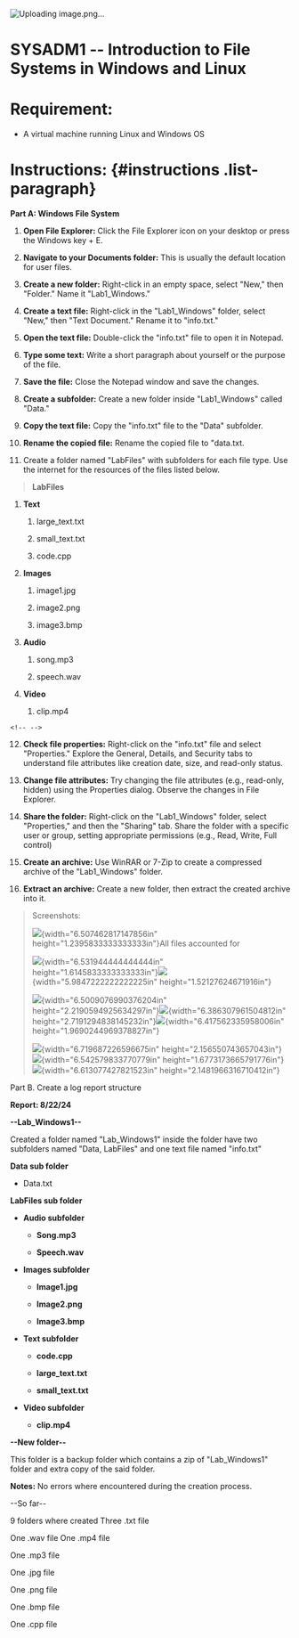 ![Uploading image.png…]()


# SYSADM1 -- Introduction to File Systems in Windows and Linux

# Requirement: 

-   A virtual machine running Linux and Windows OS

# Instructions:  {#instructions .list-paragraph}

**Part A: Windows File System**

1.  **Open File Explorer:** Click the File Explorer icon on your desktop
    or press the Windows key + E.

2.  **Navigate to your Documents folder:** This is usually the default
    location for user files.

3.  **Create a new folder:** Right-click in an empty space, select
    \"New,\" then \"Folder.\" Name it \"Lab1_Windows.\"

4.  **Create a text file:** Right-click in the \"Lab1_Windows\" folder,
    select \"New,\" then \"Text Document.\" Rename it to \"info.txt.\"

5.  **Open the text file:** Double-click the \"info.txt\" file to open
    it in Notepad.

6.  **Type some text:** Write a short paragraph about yourself or the
    purpose of the file.

7.  **Save the file:** Close the Notepad window and save the changes.

8.  **Create a subfolder:** Create a new folder inside \"Lab1_Windows\"
    called \"Data.\"

9.  **Copy the text file:** Copy the \"info.txt\" file to the \"Data\"
    subfolder.

10. **Rename the copied file:** Rename the copied file to \"data.txt.

11. Create a folder named \"LabFiles\" with subfolders for each file
    type. Use the internet for the resources of the files listed below.

> **LabFiles**

1.  **Text**

    1.  large_text.txt

    2.  small_text.txt

    3.  code.cpp

2.  **Images**

    1.  image1.jpg

    2.  image2.png

    3.  image3.bmp

3.  **Audio**

    1.  song.mp3

    2.  speech.wav

4.  **Video**

    1.  clip.mp4

```{=html}
<!-- -->
```
12. **Check file properties:** Right-click on the \"info.txt\" file and
    select \"Properties.\" Explore the General, Details, and Security
    tabs to understand file attributes like creation date, size, and
    read-only status.

13. **Change file attributes:** Try changing the file attributes (e.g.,
    read-only, hidden) using the Properties dialog. Observe the changes
    in File Explorer.

14. **Share the folder:** Right-click on the \"Lab1_Windows\" folder,
    select \"Properties,\" and then the \"Sharing\" tab. Share the
    folder with a specific user or group, setting appropriate
    permissions (e.g., Read, Write, Full control)

15. **Create an archive:** Use WinRAR or 7-Zip to create a compressed
    archive of the \"Lab1_Windows\" folder.

16. **Extract an archive:** Create a new folder, then extract the
    created archive into it.

> Screenshots:
>
> ![](vertopal_96e2f2511143402fbaac1a05625c5edb/media/image2.png){width="6.507462817147856in"
> height="1.2395833333333333in"}All files accounted for
>
> ![](vertopal_96e2f2511143402fbaac1a05625c5edb/media/image3.png){width="6.531944444444444in"
> height="1.6145833333333333in"}![](vertopal_96e2f2511143402fbaac1a05625c5edb/media/image4.png){width="5.9847222222222225in"
> height="1.52127624671916in"}
>
> ![](vertopal_96e2f2511143402fbaac1a05625c5edb/media/image5.png){width="6.5009076990376204in"
> height="2.2190594925634297in"}![](vertopal_96e2f2511143402fbaac1a05625c5edb/media/image6.png){width="6.386307961504812in"
> height="2.7191294838145232in"}![](vertopal_96e2f2511143402fbaac1a05625c5edb/media/image7.png){width="6.417562335958006in"
> height="1.9690244969378827in"}
>
> ![](vertopal_96e2f2511143402fbaac1a05625c5edb/media/image8.png){width="6.719687226596675in"
> height="2.156550743657043in"}![](vertopal_96e2f2511143402fbaac1a05625c5edb/media/image9.png){width="6.542579833770779in"
> height="1.6773173665791776in"}![](vertopal_96e2f2511143402fbaac1a05625c5edb/media/image10.png){width="6.613077427821523in"
> height="2.1481966316710412in"}

Part B. Create a log report structure

**Report: 8/22/24**

**\--Lab_Windows1\--**

Created a folder named "Lab_Windows1" inside the folder have two
subfolders named "Data, LabFiles" and one text file named "info.txt"

**Data sub folder**

-   Data.txt

**LabFiles sub folder**

-   **Audio subfolder**

    -   **Song.mp3**

    -   **Speech.wav**

-   **Images subfolder**

    -   **Image1.jpg**

    -   **Image2.png**

    -   **Image3.bmp**

-   **Text subfolder**

    -   **code.cpp**

    -   **large_text.txt**

    -   **small_text.txt**

-   **Video subfolder**

    -   **clip.mp4**

**\--New folder\--**

This folder is a backup folder which contains a zip of "Lab_Windows1"
folder and extra copy of the said folder.

**Notes:** No errors where encountered during the creation process.

\--So far\--

9 folders where created Three .txt file

One .wav file One .mp4 file

One .mp3 file

One .jpg file

One .png file

One .bmp file

One .cpp file
